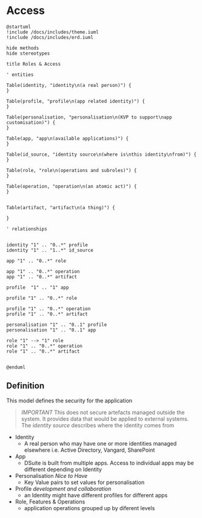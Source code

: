 # Access



```plantuml format="svg" classes="uml myDiagram"
@startuml
!include /docs/includes/theme.iuml
!include /docs/includes/erd.iuml

hide methods
hide stereotypes

title Roles & Access

' entities

Table(identity, "identity\n(a real person)") {
}

Table(profile, "profile\n(app related identity)") {
}

Table(personalisation, "personalisation\n(KVP to support\napp customisation)") {
}

Table(app, "app\n(available applications)") {
}

Table(id_source, "identity source\n(where is\nthis identity\nfrom)") {
}

Table(role, "role\n(operations and subroles)") {
}

Table(operation, "operation\n(an atomic act)") {
}


Table(artifact, "artifact\n(a thing)") {

}

' relationships


identity "1" .. "0..*" profile 
identity "1" .. "1..*" id_source 

app "1" .. "0..*" role 

app "1" .. "0..*" operation 
app "1" .. "0..*" artifact

profile  "1" .. "1" app 

profile "1" .. "0..*" role 

profile "1" .. "0..*" operation 
profile "1" .. "0..*" artifact

personalisation "1" .. "0..1" profile
personalisation "1" .. "0..1" app 

role "1" --> "1" role  
role "1" .. "0..*" operation 
role "1" .. "0..*" artifact 


@enduml
```

## Definition

This model defines the security for the application 

> _IMPORTANT_ This does not secure artefacts managed outside the system. It provides data that would be applied to external systems. The _identity source_ describes where the identity comes from 

- Identity
    - A real person who may have one or more identities managed elsewhere i.e. Active Directory, Vangard, SharePoint
- App
    - DSuite is built from multiple apps. Access to individual apps may be different depending on Identity
- Personalisation _Nice to Have_
    - Key Value pairs to set values for personalisation
- Profile _development and collaboration_
    - an Identity might have different profiles for different apps
- Role, Features & Operations
    - application operations grouped up by diferent levels

